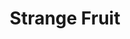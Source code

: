 ---
layout: songs
title: Strange Fruit
event: Release of Strange Fruit
artist: Billie Holiday
category: strangefruit
composer:
record_company:
released: 1939
video: https://www.youtube.com/embed/-DGY9HvChXk
writtenby: Billie Holiday
versions: There have been many versions of Strange Fruit from Nina Simone, UB40, to Kanye West sampling the song on his Yeezus Album
description: | 
    In order to record the song, Billie Holiday had to be released from the contract from her record label as they refused to allow her to record it. 

    Billie Holiday’s version eventually sold over 1 million copies. 
    In 1999, Time magazine voted Strange Fruit the song of the Century.
---